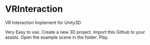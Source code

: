# VRInteraction
VR Interaction Implement for Unity3D

Very Easy to use. Create a new 3D project. Import this Github to your assets. Open the example scene in the folder. Play.


  
  
